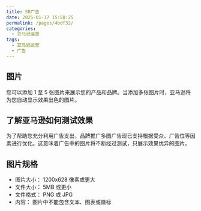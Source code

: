 ```yaml
---
title: SB广告
date: 2025-01-17 15:58:25
permalink: /pages/4bdf32/
categories: 
  - 亚马逊运营
tags: 
  - 亚马逊运营
  - 广告
---
```

## 图片

您可以添加 1 至 5 张图片来展示您的产品和品牌。当添加多张图片时，亚马逊将为您自动显示效果出色的图片。

## 了解亚马逊如何测试效果

为了帮助您充分利用广告支出，品牌推广多图广告现已支持根据受众、广告位等因素进行优化。这意味着广告中的图片将不断经过测试，只展示效果优异的图片。

## 图片规格

- 图片大小： 1200x628 像素或更大
- 文件大小： 5MB 或更小
- 文件格式： PNG 或 JPG
- 内容： 图片中不能包含文本、图表或徽标
